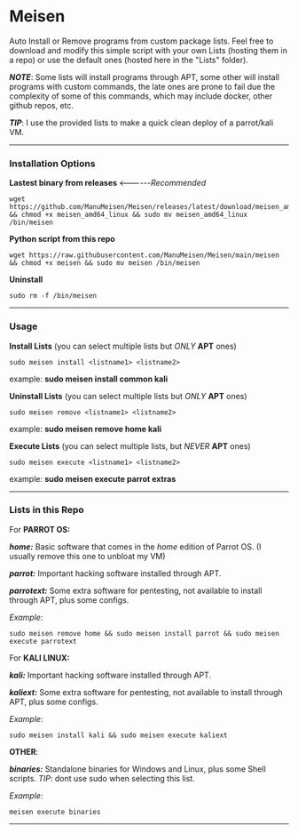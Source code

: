# **Meisen**
Auto Install or Remove programs from custom package lists.
Feel free to download and modify this simple script with your own Lists (hosting them in a repo) or use the default ones (hosted here in the "Lists" folder).

***NOTE***: Some lists will install programs through APT, some other will install programs with custom commands, the late ones are prone to fail due the complexity of some of this commands, which may include docker, other github repos, etc.

***TIP***: I use the provided lists to make a quick clean deploy of a parrot/kali VM.

------------------------------------------------------------

### **Installation Options** 

**Lastest binary from releases**   <------*Recommended*
```
wget https://github.com/ManuMeisen/Meisen/releases/latest/download/meisen_amd64_linux && chmod +x meisen_amd64_linux && sudo mv meisen_amd64_linux /bin/meisen
```

**Python script from this repo**
```
wget https://raw.githubusercontent.com/ManuMeisen/Meisen/main/meisen && chmod +x meisen && sudo mv meisen /bin/meisen
```

**Uninstall**
```
sudo rm -f /bin/meisen
```



---------------------------------------------------------

### **Usage**

**Install Lists** (you can select multiple lists but *ONLY* **APT** ones)
```
sudo meisen install <listname1> <listname2>
```
example: **sudo meisen install common kali**




**Uninstall Lists** (you can select multiple lists but *ONLY* **APT** ones)
```
sudo meisen remove <listname1> <listname2>
```
example: **sudo meisen remove home kali**



**Execute Lists** (you can select multiple lists, but *NEVER* **APT** ones)
```
sudo meisen execute <listname1> <listname2>
```
example: **sudo meisen execute parrot extras**


-----------------------------------------------------------------------

### **Lists in this Repo**

For **PARROT OS:**  

***home:*** Basic software that comes in the *home* edition of Parrot OS. (I usually remove this one to unbloat my VM)

***parrot:*** Important hacking software installed through APT.

***parrotext:*** Some extra software for pentesting, not available to install through APT, plus some configs.

*Example*: 
```
sudo meisen remove home && sudo meisen install parrot && sudo meisen execute parrotext
```


For **KALI LINUX:**

***kali:*** Important hacking software installed through APT.

***kaliext:*** Some extra software for pentesting, not available to install through APT, plus some configs.

*Example*: 
```
sudo meisen install kali && sudo meisen execute kaliext
```


**OTHER**:

***binaries:*** Standalone binaries for Windows and Linux, plus some Shell scripts. *TIP*: dont use sudo when selecting this list.

*Example*: 
```
meisen execute binaries
```


------------------------------------------------------------------
